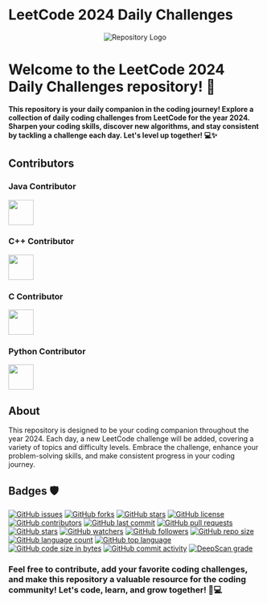 # LeetCode 2024 Daily Challenges


<p align="center">
  <img src="https://leetcode.com/static/images/LeetCode_Sharing.png" alt="Repository Logo">
</p>

# Welcome to the LeetCode 2024 Daily Challenges repository! 🚀

**This repository is your daily companion in the coding journey! Explore a collection of daily coding challenges from LeetCode for the year 2024. Sharpen your coding skills, discover new algorithms, and stay consistent by tackling a challenge each day. Let's level up together! 💻✨**

## Contributors

### Java Contributor
[<img src="https://avatars.githubusercontent.com/u/122305929?s=400&u=91e7aecf724121f7cfce7557ebf77ac3fc985451&v=4" width="50px" height="50px">](https://github.com/dhruvabhat24)

### C++ Contributor
[<img src="https://avatars.githubusercontent.com/u/145255212?v=4" width="50px" height="50px">](https://github.com/Abiji-2020)

### C Contributor
[<img src="https://avatars.githubusercontent.com/u/122141906?s=400&u=8d14803d835c0fa212713be73cfdd9f58378961d&v=4" width="50px" height="50px">](https://github.com/pradyumna100903)
### Python Contributor
[<img src="https://avatars.githubusercontent.com/u/122141986?v=4" width="50px" height="50px">](https://github.com/GajananShenvi)
## About

This repository is designed to be your coding companion throughout the year 2024. Each day, a new LeetCode challenge will be added, covering a variety of topics and difficulty levels. Embrace the challenge, enhance your problem-solving skills, and make consistent progress in your coding journey.

## Badges 🛡️
[![GitHub issues](https://img.shields.io/github/issues/dhruvabhat24/Leetcode-2024)](https://github.com/dhruvabhat24/Leetcode-2024/issues)
[![GitHub forks](https://img.shields.io/github/forks/dhruvabhat24/Leetcode-2024)](https://github.com/dhruvabhat24/Leetcode-2024/network)
[![GitHub stars](https://img.shields.io/github/stars/dhruvabhat24/Leetcode-2024)](https://github.com/dhruvabhat24/Leetcode-2024/stargazers)
[![GitHub license](https://img.shields.io/github/license/dhruvabhat24/Leetcode-2024)](https://github.com/dhruvabhat24/Leetcode-2024/blob/main/LICENSE)
[![GitHub contributors](https://img.shields.io/github/contributors/dhruvabhat24/Leetcode-2024)](https://github.com/dhruvabhat24/Leetcode-2024/graphs/contributors)
[![GitHub last commit](https://img.shields.io/github/last-commit/dhruvabhat24/Leetcode-2024)](https://github.com/dhruvabhat24/Leetcode-2024/commits/main)
[![GitHub pull requests](https://img.shields.io/github/issues-pr/dhruvabhat24/Leetcode-2024)](https://github.com/dhruvabhat24/Leetcode-2024/pulls)
[![GitHub stars](https://img.shields.io/github/stars/dhruvabhat24/Leetcode-2024)](https://github.com/dhruvabhat24/Leetcode-2024/stargazers)
[![GitHub watchers](https://img.shields.io/github/watchers/dhruvabhat24/Leetcode-2024?style=social)](https://github.com/dhruvabhat24/Leetcode-2024/watchers)
[![GitHub followers](https://img.shields.io/github/followers/dhruvabhat24?style=social)](https://github.com/dhruvabhat24)
[![GitHub repo size](https://img.shields.io/github/repo-size/dhruvabhat24/Leetcode-2024)](https://github.com/dhruvabhat24/Leetcode-2024)
[![GitHub language count](https://img.shields.io/github/languages/count/dhruvabhat24/Leetcode-2024)](https://github.com/dhruvabhat24/Leetcode-2024)
[![GitHub top language](https://img.shields.io/github/languages/top/dhruvabhat24/Leetcode-2024)](https://github.com/dhruvabhat24/Leetcode-2024)
[![GitHub code size in bytes](https://img.shields.io/github/languages/code-size/dhruvabhat24/Leetcode-2024)](https://github.com/dhruvabhat24/Leetcode-2024)
[![GitHub commit activity](https://img.shields.io/github/commit-activity/w/dhruvabhat24/Leetcode-2024)](https://github.com/dhruvabhat24/Leetcode-2024)
[![DeepScan grade](https://deepscan.io/api/teams/23157/projects/26591/branches/848697/badge/grade.svg)](https://deepscan.io/dashboard#view=project&tid=23157&pid=26591&bid=848697)

### Feel free to contribute, add your favorite coding challenges, and make this repository a valuable resource for the coding community! Let's code, learn, and grow together! 🌱💻
